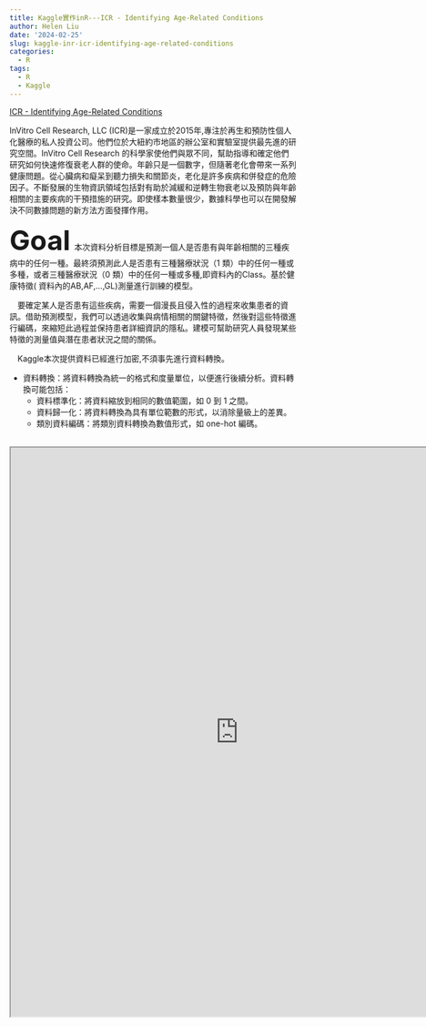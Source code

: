 ```yaml
---
title: Kaggle實作inR---ICR - Identifying Age-Related Conditions
author: Helen Liu
date: '2024-02-25'
slug: kaggle-inr-icr-identifying-age-related-conditions
categories:
  - R
tags:
  - R
  - Kaggle
---
```

[ICR - Identifying Age-Related Conditions](www.kaggle.com/competitions/icr-identify-age-related-conditions/overview/description)  

InVitro Cell Research, LLC (ICR)是一家成立於2015年,專注於再生和預防性個人化醫療的私人投資公司。他們位於大紐約市地區的辦公室和實驗室提供最先進的研究空間。InVitro Cell Research 的科學家使他們與眾不同，幫助指導和確定他們研究如何快速修復衰老人群的使命。年齡只是一個數字，但隨著老化會帶來一系列健康問題。從心臟病和癡呆到聽力損失和關節炎，老化是許多疾病和併發症的危險因子。不斷發展的生物資訊領域包括對有助於減緩和逆轉生物衰老以及預防與年齡相關的主要疾病的干預措施的研究。即使樣本數量很少，數據科學也可以在開發解決不同數據問題的新方法方面發揮作用。

<font size="10">**Goal**</font>&ensp;本次資料分析目標是預測一個人是否患有與年齡相關的三種疾病中的任何一種。最終須預測此人是否患有三種醫療狀況（1 類）中的任何一種或多種，或者三種醫療狀況（0 類）中的任何一種或多種,即資料內的Class。基於健康特徵(
資料內的AB,AF,...,GL)測量進行訓練的模型。

&ensp;&ensp;要確定某人是否患有這些疾病，需要一個漫長且侵入性的過程來收集患者的資訊。借助預測模型，我們可以透過收集與病情相關的關鍵特徵，然後對這些特徵進行編碼，來縮短此過程並保持患者詳細資訊的隱私。建模可幫助研究人員發現某些特徵的測量值與潛在患者狀況之間的關係。  

&ensp;&ensp;Kaggle本次提供資料已經進行加密,不須事先進行資料轉換。  
- 資料轉換：將資料轉換為統一的格式和度量單位，以便進行後續分析。資料轉換可能包括：
  - 資料標準化：將資料縮放到相同的數值範圍，如 0 到 1 之間。
  - 資料歸一化：將資料轉換為具有單位範數的形式，以消除量級上的差異。
  - 類別資料編碼：將類別資料轉換為數值形式，如 one-hot 編碼。  
  &ensp;
  &ensp;
<iframe src="https://enjoy-life-with-helen.netlify.app/ICR - Identifying Age-Related Conditions.html" width="800" height="1000"></iframe>

